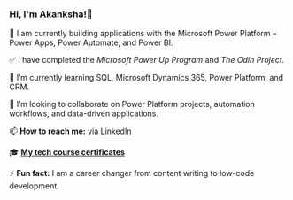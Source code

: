 ### Hi, I'm Akanksha!👋


🔭 I am currently building applications with the Microsoft Power Platform – Power Apps, Power Automate, and Power BI.  

✅ I have completed the *Microsoft Power Up Program* and *The Odin Project*.  

🌱 I’m currently learning SQL, Microsoft Dynamics 365, Power Platform, and CRM.  

💞️ I’m looking to collaborate on Power Platform projects, automation workflows, and data-driven applications.  

📫 **How to reach me:** [via LinkedIn](https://www.linkedin.com/in/akanksha-gailakoti/)   

🎓 [**My tech course certificates**](https://github.com/akankshagailakoti/certificates)

⚡ **Fun fact:** I am a career changer from content writing to low-code development.  

